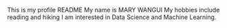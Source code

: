 This is my profile README
My name is MARY WANGUI
My hobbies include reading and hiking
I am interested in Data Science and Machine Learning.
